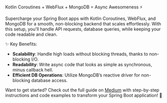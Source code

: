 Kotlin Coroutines + WebFlux + MongoDB = Async Awesomeness ⚡

Supercharge your Spring Boot apps with Kotlin Coroutines, WebFlux, and MongoDB for a smooth, non-blocking backend that scales effortlessly. With this setup, you'll handle API requests, database queries, while keeping your code readable and clean.

✨ Key Benefits:
- **Scalability**: Handle high loads without blocking threads, thanks to non-blocking I/O.
- **Readability**: Write async code that looks as simple as synchronous, minus callback hell.
- **Efficient DB Operations**: Utilize MongoDB’s reactive driver for non-blocking database access.

Want to get started? Check out the full guide on [Medium](https://medium.com/p/22a486237031/) with step-by-step instructions and code examples to transform your Spring Boot application! 🚀
